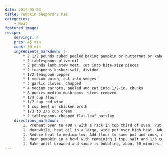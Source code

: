 ```yaml
---
date: 2017-05-03
title: Pumpkin Shepard's Pie
categories:
    - Meat
featured_image: 
recipe:
    servings: 4 
    prep: 45 min
    cook: 30 min
    ingredients_markdown: |-
        * 2 1/2 pounds cubed peeled baking pumpkin or butternut or kabocha squash
        * 2 tablespoons olive oil
        * 2 pounds lamb stew meat, cut into bite-size pieces
        * 2 teaspoons kosher salt, divided
        * 1/2 teaspoon pepper
        * 1 medium onion, cut into wedges
        * 3 garlic cloves, chopped
        * 4 medium carrots, peeled and cut into 1/2-in. chunks
        * 8 ounces medium mushrooms, stems removed
        * 1/4 cup flour
        * 1/2 cup red wine
        * 1 cup beef or chicken broth
        * 1/3 to 2/3 cup cream
        * 2 tablespoons chopped flat-leaf parsley
    directions_markdown: |-
        1. Preheat oven to 400 F with a rack in top third of oven. Put pumpkin on a greased rimmed baking sheet. Roast pumpkin, covered, until tender when pierced with a fork, 20 to 25 minutes.
        1. Meanwhile, heat oil in a large, wide pot over high heat. Add lamb, 1 tsp. salt, and the pepper. Cook, stirring as needed, until meat is browned on all sides. Add onion and garlic and cook until vegetables are starting to soften, about 3 minutes. Transfer lamb mixture with juices to a bowl; add carrots and mushrooms.
        1. Reduce heat to medium-low. Add flour to same pot and cook, whisking constantly, until flour smells toasted, about 1 minute. Pour in wine and broth and simmer, stirring frequently, until thickened, about 4 minutes. Pour over lamb mixture, stirring to combine. Spoon mixture into 6 individual ramekins.
        1. Mash pumpkin in a bowl with remaining 1 tsp. salt and 1/3 cup cream, adding more cream if needed until mixture is consistency of mashed potatoes. Dollop over lamb.
        1. Bake until browned and sauce is bubbling, about 30 minutes. Let sit 10 minutes; sprinkle with parsley.
---
```

